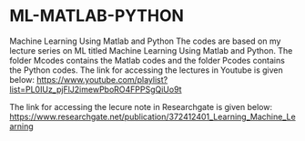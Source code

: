 # ML-MATLAB-PYTHON
Machine Learning Using Matlab and Python
The codes are based on my lecture series on ML titled Machine Learning Using Matlab and Python.
The folder Mcodes contains the Matlab codes and the folder Pcodes contains the Python codes. The link for accessing the lectures in Youtube is given below:
https://www.youtube.com/playlist?list=PL0IUz_pjFlJ2imewPboRO4FPPSgQiUo9t

The link for accessing the lecure note in Researchgate is given below:
https://www.researchgate.net/publication/372412401_Learning_Machine_Learning


